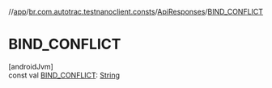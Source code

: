 //[app](../../../index.md)/[br.com.autotrac.testnanoclient.consts](../index.md)/[ApiResponses](index.md)/[BIND_CONFLICT](-b-i-n-d_-c-o-n-f-l-i-c-t.md)

# BIND_CONFLICT

[androidJvm]\
const val [BIND_CONFLICT](-b-i-n-d_-c-o-n-f-l-i-c-t.md): [String](https://kotlinlang.org/api/latest/jvm/stdlib/kotlin/-string/index.html)
